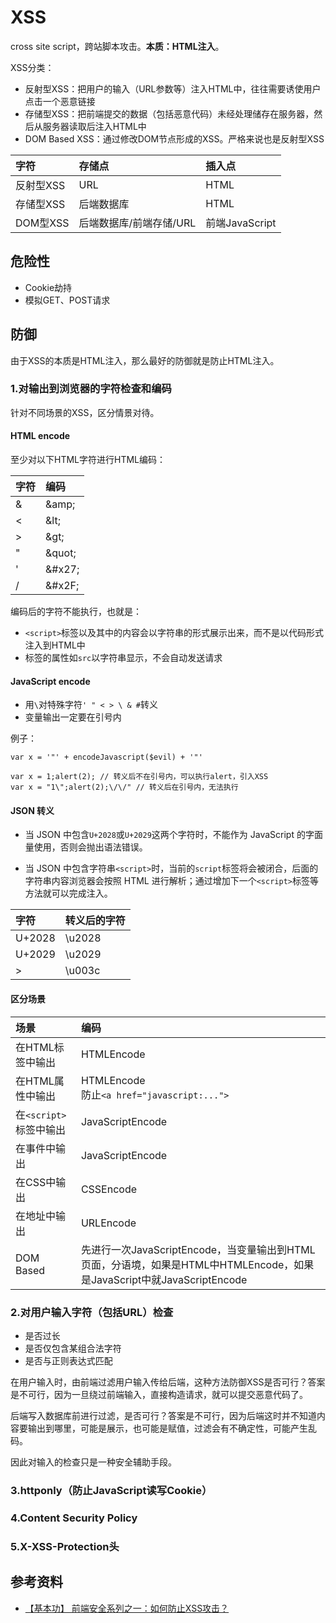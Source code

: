 # XSS

cross site script，跨站脚本攻击。**本质：HTML注入**。

XSS分类：

* 反射型XSS：把用户的输入（URL参数等）注入HTML中，往往需要诱使用户点击一个恶意链接
* 存储型XSS：把前端提交的数据（包括恶意代码）未经处理储存在服务器，然后从服务器读取后注入HTML中
* DOM Based XSS：通过修改DOM节点形成的XSS。严格来说也是反射型XSS

| **字符** | **存储点** | **插入点** |
| :--- | :--- | :--- |
| 反射型XSS | URL | HTML |
| 存储型XSS | 后端数据库 | HTML |
| DOM型XSS | 后端数据库/前端存储/URL | 前端JavaScript |

## 危险性

* Cookie劫持
* 模拟GET、POST请求

## 防御

由于XSS的本质是HTML注入，那么最好的防御就是防止HTML注入。

### 1.对输出到浏览器的字符检查和编码

针对不同场景的XSS，区分情景对待。

#### HTML encode

至少对以下HTML字符进行HTML编码：

| **字符** | **编码** |
| :--- | :--- |
| & | &amp;amp; |
| < | &amp;lt; |
| > | &amp;gt; |
| " | &amp;quot; |
| ' | &amp;#x27; |
| / | &amp;#x2F; |

编码后的字符不能执行，也就是：

* `<script>`标签以及其中的内容会以字符串的形式展示出来，而不是以代码形式注入到HTML中
* 标签的属性如`src`以字符串显示，不会自动发送请求 

#### JavaScript encode

* 用`\`对特殊字符`' " < > \ & #`转义
* 变量输出一定要在引号内

例子：

    var x = '"' + encodeJavascript($evil) + '"'
    
    var x = 1;alert(2); // 转义后不在引号内，可以执行alert，引入XSS
    var x = "1\";alert(2);\/\/" // 转义后在引号内，无法执行

#### JSON 转义

* 当 JSON 中包含`U+2028`或`U+2029`这两个字符时，不能作为 JavaScript 的字面量使用，否则会抛出语法错误。

* 当 JSON 中包含字符串`<script>`时，当前的`script`标签将会被闭合，后面的字符串内容浏览器会按照 HTML 进行解析；通过增加下一个`<script>`标签等方法就可以完成注入。


| **字符** | **转义后的字符** |
| :--- | :--- |
| U+2028 | \u2028 |
| U+2029 | \u2029 |
| > | \u003c |

#### 区分场景

| **场景** | **编码** |
| :--- | :--- |
| 在HTML标签中输出 | HTMLEncode |
| 在HTML属性中输出 | HTMLEncode<br/>防止`<a href="javascript:...">` |
| 在`<script>`标签中输出 | JavaScriptEncode |
| 在事件中输出 | JavaScriptEncode |
| 在CSS中输出 | CSSEncode |
| 在地址中输出 | URLEncode |
| DOM Based | 先进行一次JavaScriptEncode，当变量输出到HTML页面，分语境，如果是HTML中HTMLEncode，如果是JavaScript中就JavaScriptEncode |

### 2.对用户输入字符（包括URL）检查

* 是否过长
* 是否仅包含某组合法字符
* 是否与正则表达式匹配

在用户输入时，由前端过滤用户输入传给后端，这种方法防御XSS是否可行？答案是不可行，因为一旦绕过前端输入，直接构造请求，就可以提交恶意代码了。

后端写入数据库前进行过滤，是否可行？答案是不可行，因为后端这时并不知道内容要输出到哪里，可能是展示，也可能是赋值，过滤会有不确定性，可能产生乱码。

因此对输入的检查只是一种安全辅助手段。

### 3.httponly（防止JavaScript读写Cookie）
### 4.Content Security Policy
### 5.X-XSS-Protection头

## 参考资料

* [【基本功】 前端安全系列之一：如何防止XSS攻击？](https://mp.weixin.qq.com/s?__biz=MjM5NjQ5MTI5OA==&mid=2651748921&idx=2&sn=04ee8977545923ad9b485ba236d7a126&chksm=bd12a3748a652a628ecb841f78e00ccf5eb002117236e18a7d947ae824c2cc75841c1f7c0455&scene=21#wechat_redirect)
